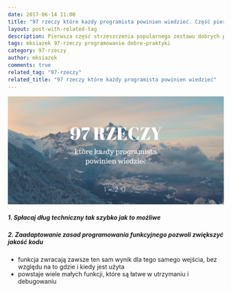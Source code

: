 ```yaml
---
date: 2017-06-14 11:00
title: "97 rzeczy które każdy programista powinien wiedzieć. Część pierwsza (1-20)"
layout: post-with-related-tag
description: Pierwsza część strzeszczenia popularnego zestawu dobrych praktyk stworzonych przez najlepszych programistów
tags: mksiazek 97-rzeczy programowanie dobre-praktyki
category: 97-rzeczy
author: mksiazek
comments: true
related_tag: "97-rzeczy"
related_title: "97 rzeczy które każdy programista powinien wiedzieć"
---
```


![97 rzeczy](/assets/images/2017/06/97rzeczy/1.png)

##### 1. Spłacaj dług techniczny tak szybko jak to możliwe
##### 2. Zaadaptowanie zasad programowania funkcyjnego pozwoli zwiększyć jakość kodu
- funkcja zwracają zawsze ten sam wynik dla tego samego wejścia, bez względu na to gdzie i kiedy jest użyta
- powstaje wiele małych funkcji, które są łatwe w utrzymaniu i debugowaniu
